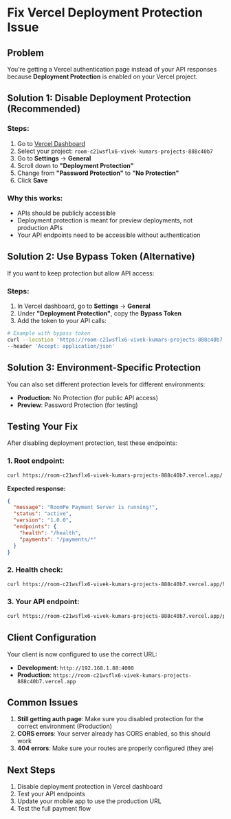 # Fix Vercel Deployment Protection Issue

## Problem
You're getting a Vercel authentication page instead of your API responses because **Deployment Protection** is enabled on your Vercel project.

## Solution 1: Disable Deployment Protection (Recommended)

### Steps:
1. Go to [Vercel Dashboard](https://vercel.com/dashboard)
2. Select your project: `room-c21wsflx6-vivek-kumars-projects-888c40b7`
3. Go to **Settings** → **General**
4. Scroll down to **"Deployment Protection"**
5. Change from **"Password Protection"** to **"No Protection"**
6. Click **Save**

### Why this works:
- APIs should be publicly accessible
- Deployment protection is meant for preview deployments, not production APIs
- Your API endpoints need to be accessible without authentication

## Solution 2: Use Bypass Token (Alternative)

If you want to keep protection but allow API access:

### Steps:
1. In Vercel dashboard, go to **Settings** → **General**
2. Under **"Deployment Protection"**, copy the **Bypass Token**
3. Add the token to your API calls:

```bash
# Example with bypass token
curl --location 'https://room-c21wsflx6-vivek-kumars-projects-888c40b7.vercel.app/payments/route/linked-accounts/acc_RFCPRGX6BTtVem?x-vercel-protection-bypass=YOUR_BYPASS_TOKEN' \
--header 'Accept: application/json'
```

## Solution 3: Environment-Specific Protection

You can also set different protection levels for different environments:
- **Production**: No Protection (for public API access)
- **Preview**: Password Protection (for testing)

## Testing Your Fix

After disabling deployment protection, test these endpoints:

### 1. Root endpoint:
```bash
curl https://room-c21wsflx6-vivek-kumars-projects-888c40b7.vercel.app/
```

**Expected response:**
```json
{
  "message": "RoomPe Payment Server is running!",
  "status": "active",
  "version": "1.0.0",
  "endpoints": {
    "health": "/health",
    "payments": "/payments/*"
  }
}
```

### 2. Health check:
```bash
curl https://room-c21wsflx6-vivek-kumars-projects-888c40b7.vercel.app/health
```

### 3. Your API endpoint:
```bash
curl https://room-c21wsflx6-vivek-kumars-projects-888c40b7.vercel.app/payments/route/linked-accounts/acc_RFCPRGX6BTtVem
```

## Client Configuration

Your client is now configured to use the correct URL:
- **Development**: `http://192.168.1.88:4000`
- **Production**: `https://room-c21wsflx6-vivek-kumars-projects-888c40b7.vercel.app`

## Common Issues

1. **Still getting auth page**: Make sure you disabled protection for the correct environment (Production)
2. **CORS errors**: Your server already has CORS enabled, so this should work
3. **404 errors**: Make sure your routes are properly configured (they are)

## Next Steps

1. Disable deployment protection in Vercel dashboard
2. Test your API endpoints
3. Update your mobile app to use the production URL
4. Test the full payment flow
